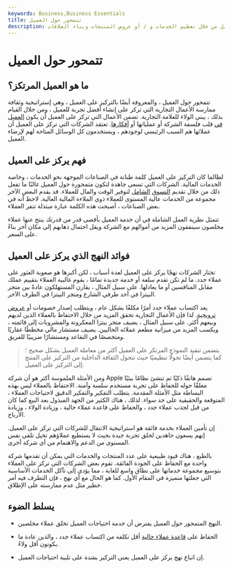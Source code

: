 ```yaml
---
keywords: Business,Business Essentials
title: تتمحور حول العميل
description: تتمحور حول العميل ، والمعروف أيضًا باسم التمحور حول العميل ، وهو نهج لممارسة الأعمال التجارية يركز على خلق تجربة إيجابية للعميل من خلال تعظيم الخدمات و / أو عروض المنتجات وبناء العلاقات.
---
```


# تتمحور حول العميل
## ما هو العميل المرتكز؟

تتمحور حول العميل ، والمعروفة أيضًا بالتركيز على العميل ، وهي إستراتيجية وثقافة ممارسة الأعمال التجارية التي تركز على إنشاء أفضل تجربة للعميل ، ومن خلال القيام بذلك ، يبني الولاء للعلامة التجارية. تضمن الأعمال التي تركز على العميل أن يكون [العميل](/customer) [في](/customer) قلب فلسفة الشركة أو عملياتها أو [أفكارها](/market-orientation). تعتقد الشركات التي تركز على العميل أن عملائها هم السبب الرئيسي لوجودهم ، ويستخدمون كل الوسائل المتاحة لهم لإرضاء العميل.

## فهم يركز على العميل

لطالما كان التركيز على العميل كلمة طنانة في الصناعات الموجهة نحو الخدمات ، وخاصة الخدمات المالية. الشركات التي تسعى جاهدة لتكون متمحورة حول العميل غالبًا ما تفعل ذلك من خلال تقديم [التسوق](/onestopshop) [الشامل](/onestopshop) لتوفير الوقت والمال للعملاء. قد يقدم البعض الآخر مجموعة من الخدمات عالية المستوى للعملاء ذوي الملاءة المالية العالية. لاحظ أنه في بعض الصناعات ، أصبحت هذه الكلمة عبارة مبتذلة تنفر العملاء.

تتمثل نظرية العمل الشاملة في أن خدمة العميل بأقصى قدر من قدرتك ينتج عنها عملاء مخلصون سينفقون المزيد من أموالهم مع الشركة ويقل احتمال ذهابهم إلى مكان آخر بناءً على السعر.

## فوائد النهج الذي يركز على العميل

تختار الشركات نهجًا يركز على العميل لعدة أسباب ، لكن أكبرها هو صعوبة العثور على عملاء جدد. ما لم تكن تقدم سلعة أو خدمة جديدة تمامًا ، يقوم غالبية العملاء بتقييم عملك مقابل المنافسين أو ما يعادلها. على سبيل المثال ، يقارن المستهلكون عادةً بين متجر البيتزا في أحد طرفي الشارع ومتجر البيتزا في الطرف الآخر.

يعد اكتساب عملاء جدد أمرًا مكلفًا بشكل عام ، ويتطلب إصدار خصومات أو [عروض ترويجية](/promotion-expense). لذا فإن الأعمال التجارية تحقق المزيد من خلال الاحتفاظ بالعملاء الذين لديهم وبيعهم أكثر. على سبيل المثال ، يضيف متجر بيتزا المعكرونة والمشروبات إلى قائمته ، ويكسب المزيد من ميزانية مطعم عملائه الحاليين. يضيف مستشار مالي مخططًا عقاريًا ومتخصصًا في التقاعد ومستشارًا ضريبيًا للفريق.

> يتضمن تنفيذ النموذج المرتكز على العميل أكثر من معاملة العميل بشكل صحيح ؛ كما يتضمن أيضًا تحولًا تنظيميًا حيث تتحول الثقافة الداخلية من التركيز على المنتج إلى التركيز على العميل.

>

ومن الأمثلة الملموسة أكثر هو أن شركة Apple تصمم هاتفًا ذكيًا ثم تنشئ نظامًا بيئيًا مغلقًا حوله للحفاظ على تجربة مستخدم سلسة وآمنة. الاحتفاظ بالعملاء ليس بهذه البساطة مثل الأمثلة المقدمة. يتطلب التفكير والتفكير الدقيق لاحتياجات العملاء ، المتوقعة والحقيقية على حد سواء. لذلك ، هناك الكثير من الجهد المبذول بعد البيع كما كان من قبل لجذب عملاء جدد ، والحفاظ على قاعدة عملاء حالية ، وزيادة الولاء ، وزيادة الأرباح.

إن تأمين العملاء بخدمة فائقة هو استراتيجية الانتقال للشركات التي تركز على العميل. إنهم يسعون جاهدين لخلق تجربة جيدة بحيث لا يستطيع عملاؤهم تخيل تلقي نفس المستوى من الدعم والاهتمام من أي شركة أخرى.

بالطبع ، هناك قيود طبيعية على عدد المنتجات والخدمات التي يمكن أن تقدمها شركة واحدة مع الحفاظ على الجودة الفائقة. تقوم بعض الشركات التي تركز على العملاء بتوسيع مجموعة خدماتها على نطاق واسع للغاية ، مما يؤدي إلى تآكل الخدمات الأساسية التي جعلتها متميزة في المقام الأول. كما هو الحال مع أي نهج ، فإن التطرف فيه أمر خطير مثل عدم ممارسته على الإطلاق.

## يسلط الضوء

- النهج المتمحور حول العميل يفترض أن خدمة احتياجات العميل تخلق عملاء مخلصين.

- الحفاظ على [قاعدة عملاء حالية](/client-base) أقل تكلفة من اكتساب عملاء جدد ، والذين عادة ما يكونون أقل ولاءً.

- إن اتباع نهج يركز على العميل يعني التركيز بشدة على تلبية احتياجات العميل.

